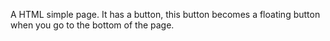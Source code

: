 A HTML simple page. It has a button, this button becomes a floating button when you go to the bottom of the page.
